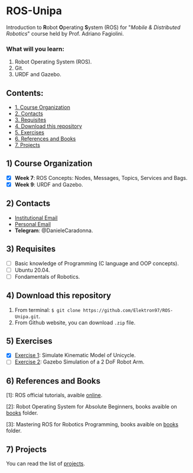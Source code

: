 # ROS-Unipa
Introduction to **R**obot **O**perating **S**ystem (ROS) for "*Mobile & Distributed Robotics*" course held by Prof. Adriano Fagiolini.
### What will you learn:
1. Robot Operating System (ROS).
2. Git.
3. URDF and Gazebo.

## Contents:
* [1. Course Organization](#1-course-organization)
* [2. Contacts](#2-contacts)
* [3. Requisites](#3-requisites)
* [4. Download this repository](#4-download-this-repository)
* [5. Exercises](#5-exercises)
* [6. References and Books](#6-references-and-books)
* [7. Projects](#7-projects)

## 1) Course Organization
- [x] **Week 7**: ROS Concepts: Nodes, Messages, Topics, Services and Bags.
- [x] **Week 9**: URDF and Gazebo.

## 2) Contacts
- [Institutional Email](mailto:Daniele.Caradonna@santannapisa.it)
- [Personal Email](mailto:danele.caradonna@gmail.com)
- **Telegram**: @DanieleCaradonna.

## 3) Requisites
- [ ] Basic knowledge of Programming (C language and OOP concepts).
- [ ] Ubuntu 20.04.
- [ ] Fondamentals of Robotics.

## 4) Download this repository
1. From terminal:
`$ git clone https://github.com/Elektron97/ROS-Unipa.git`.
2. From Github website, you can download `.zip` file.

## 5) Exercises
- [x] [Exercise 1](/ex01/README.md): Simulate Kinematic Model of Unicycle.
- [ ] [Exercise 2](/ex02/README.md): Gazebo Simulation of a 2 DoF Robot Arm.

## 6) References and Books
[1]: ROS official tutorials, avaible [online](http://wiki.ros.org/ROS/Tutorials).

[2]: Robot Operating System for Absolute Beginners, books avaible on [books](docs/books/lentin-joseph-robot-operating-system-ros-for-absolute-2018.pdf) folder.

[3]: Mastering ROS for Robotics Programming, books avaible on [books](docs/books/Lentin_Joseph_Jonathan_Cacace_Mastering_ROS_for_Robotics_Programming.pdf) folder.

## 7) Projects
You can read the list of [projects](/projects/RO_Project_Proposals.pdf).
